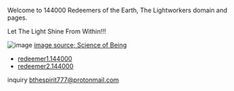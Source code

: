  Welcome to 144000 Redeemers of the Earth, The Lightworkers domain and pages.

Let The Light Shine From Within!!!

![image](https://user-images.githubusercontent.com/37987346/90323341-f7ac2d80-df2d-11ea-87b2-7be951782706.png) [image source; Science of Being](https://www.scienceofbeing.com/)

- [redeemer1.144000](http://redeemer1.144000/)
- [redeemer2.144000](http://redeemer2.144000/)

inquiry [bthespirit777@protonmail.com](https://protonmail.com/)
